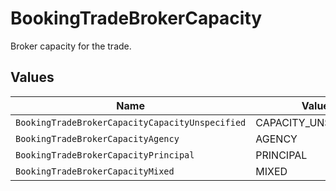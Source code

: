 # BookingTradeBrokerCapacity

Broker capacity for the trade.


## Values

| Name                                            | Value                                           |
| ----------------------------------------------- | ----------------------------------------------- |
| `BookingTradeBrokerCapacityCapacityUnspecified` | CAPACITY_UNSPECIFIED                            |
| `BookingTradeBrokerCapacityAgency`              | AGENCY                                          |
| `BookingTradeBrokerCapacityPrincipal`           | PRINCIPAL                                       |
| `BookingTradeBrokerCapacityMixed`               | MIXED                                           |